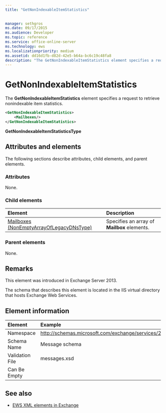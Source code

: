 ```yaml
---
title: "GetNonIndexableItemStatistics"
 
 
manager: sethgros
ms.date: 09/17/2015
ms.audience: Developer
ms.topic: reference
ms.service: office-online-server
ms.technology: ews
ms.localizationpriority: medium
ms.assetid: dd16d1fb-d82d-42e5-b64a-bc6c19c48fa8
description: "The GetNonIndexableItemStatistics element specifies a request to retrieve nonindexable item statistics."
---
```


# GetNonIndexableItemStatistics

The **GetNonIndexableItemStatistics** element specifies a request to retrieve nonindexable item statistics. 
  
```XML
<GetNonIndexableItemStatistics>
    <Mailboxes/>
</GetNonIndexableItemStatistics>
```

 **GetNonIndexableItemStatisticsType**
## Attributes and elements

The following sections describe attributes, child elements, and parent elements.
  
### Attributes

None.
  
### Child elements

|**Element**|**Description**|
|:-----|:-----|
|[Mailboxes (NonEmptyArrayOfLegacyDNsType)](mailboxes-nonemptyarrayoflegacydnstype.md) <br/> |Specifies an array of **Mailbox** elements.  <br/> |
   
### Parent elements

None.
  
## Remarks

This element was introduced in Exchange Server 2013.
  
The schema that describes this element is located in the IIS virtual directory that hosts Exchange Web Services.
  
## Element information

| Element | Example |
|:-----|:-----|
|Namespace  <br/> |http://schemas.microsoft.com/exchange/services/2006/messages  <br/> |
|Schema Name  <br/> |Message schema  <br/> |
|Validation File  <br/> |messages.xsd  <br/> |
|Can Be Empty  <br/> ||
   
## See also



- [EWS XML elements in Exchange](ews-xml-elements-in-exchange.md)

